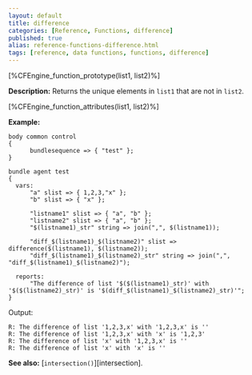 ```yaml
---
layout: default
title: difference
categories: [Reference, Functions, difference]
published: true
alias: reference-functions-difference.html
tags: [reference, data functions, functions, difference]
---
```


[%CFEngine_function_prototype(list1, list2)%]

**Description:** Returns the unique elements in `list1` that are not in 
`list2`.

[%CFEngine_function_attributes(list1, list2)%]

**Example:**

```cf3
body common control
{
      bundlesequence => { "test" };
}

bundle agent test
{
  vars:
      "a" slist => { 1,2,3,"x" };
      "b" slist => { "x" };

      "listname1" slist => { "a", "b" };
      "listname2" slist => { "a", "b" };
      "$(listname1)_str" string => join(",", $(listname1));

      "diff_$(listname1)_$(listname2)" slist => difference($(listname1), $(listname2));
      "diff_$(listname1)_$(listname2)_str" string => join(",", "diff_$(listname1)_$(listname2)");

  reports:
      "The difference of list '$($(listname1)_str)' with '$($(listname2)_str)' is '$(diff_$(listname1)_$(listname2)_str)'";
}
```

Output:

```
R: The difference of list '1,2,3,x' with '1,2,3,x' is ''
R: The difference of list '1,2,3,x' with 'x' is '1,2,3'
R: The difference of list 'x' with '1,2,3,x' is ''
R: The difference of list 'x' with 'x' is ''
```

**See also:** [`intersection()`][intersection].
